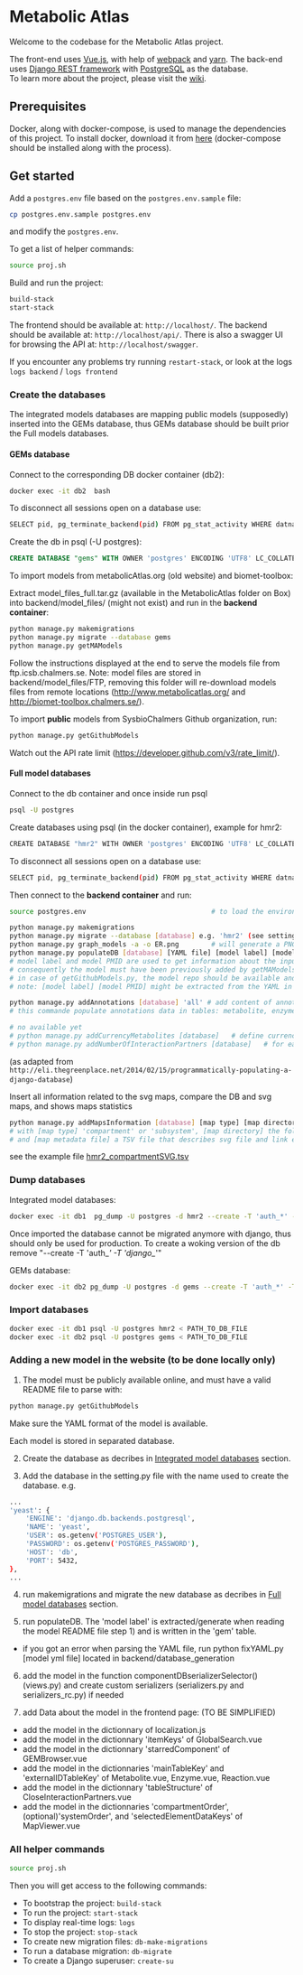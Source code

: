 # Metabolic Atlas
Welcome to the codebase for the Metabolic Atlas project.

The front-end uses [Vue.js](https://vuejs.org), with help of [webpack](https://webpack.js.org) and [yarn](https://yarnpkg.com/en/). The back-end uses [Django REST framework](http://www.django-rest-framework.org) with [PostgreSQL](https://www.postgresql.org) as the database.  
To learn more about the project, please visit the [wiki](https://github.com/SysBioChalmers/MetabolicAtlas/wiki).

## Prerequisites
Docker, along with docker-compose, is used to manage the dependencies of this project. To install docker, download it from [here](https://www.docker.com/products/docker) (docker-compose should be installed along with the process).

## Get started

Add a `postgres.env` file based on the `postgres.env.sample` file:
```bash
cp postgres.env.sample postgres.env
```
and modify the `postgres.env`.

To get a list of helper commands:
```bash
source proj.sh
```

Build and run the project:
```bash
build-stack
start-stack
```

The frontend should be available at: `http://localhost/`.
The backend should be available at: `http://localhost/api/`. There is also a swagger UI for browsing the API at: `http://localhost/swagger`.

If you encounter any problems try running `restart-stack`, or look at the logs `logs backend` / `logs frontend`

### Create the databases

The integrated models databases are mapping public models (supposedly) inserted into the GEMs database, thus GEMs database should be built prior the Full models databases.

#### GEMs database

Connect to the corresponding DB docker container (db2):
```bash
docker exec -it db2  bash
```

To disconnect all sessions open on a database use:
```bash
SELECT pid, pg_terminate_backend(pid) FROM pg_stat_activity WHERE datname = 'gems' AND pid <> pg_backend_pid();
```

Create the db in psql (-U postgres):
```sql
CREATE DATABASE "gems" WITH OWNER 'postgres' ENCODING 'UTF8' LC_COLLATE = 'en_US.UTF-8' LC_CTYPE = 'en_US.UTF-8' TEMPLATE template0;
```

To import models from metabolicAtlas.org (old website) and biomet-toolbox:

Extract model_files_full.tar.gz (available in the MetabolicAtlas folder on Box) into backend/model_files/ (might not exist) and run in the **backend container**:

```bash
python manage.py makemigrations
python manage.py migrate --database gems
python manage.py getMAModels
```

Follow the instructions displayed at the end to serve the models file from ftp.icsb.chalmers.se.
Note: model files are stored in backend/model_files/FTP, removing this folder will re-download models files from remote locations (http://www.metabolicatlas.org/ and http://biomet-toolbox.chalmers.se/).


To import **public** models from SysbioChalmers Github organization, run:
```bash
python manage.py getGithubModels
```
Watch out the API rate limit (https://developer.github.com/v3/rate_limit/).

#### Full model databases

Connect to the db container and once inside run psql

```bash
psql -U postgres
```

Create databases using psql (in the docker container), example for hmr2:

```bash
CREATE DATABASE "hmr2" WITH OWNER 'postgres' ENCODING 'UTF8' LC_COLLATE = 'en_US.UTF-8' LC_CTYPE = 'en_US.UTF-8' TEMPLATE template0;
```

To disconnect all sessions open on a database use:
```bash
SELECT pid, pg_terminate_backend(pid) FROM pg_stat_activity WHERE datname = 'hmr2' AND pid <> pg_backend_pid();
```

Then connect to the **backend container** and run:
```bash
source postgres.env                               # to load the environment variables

python manage.py makemigrations
python manage.py migrate --database [database] e.g. 'hmr2' (see settings.py)
python manage.py graph_models -a -o ER.png        # will generate a PNG overview of your tables (optional)
python manage.py populateDB [database] [YAML file] [model label] [model PMID]
# model label and model PMID are used to get information about the input model from the 'gems' database,
# consequently the model must have been previously added by getMAModels.py or getGithubModels.py in the 'gems' database
# in case of getGithubModels.py, the model repo should be available and public on the Chalmers Sysbio Github organization repos
# note: [model label] [model PMID] might be extracted from the YAML in the future, this is a temporary solution

python manage.py addAnnotations [database] 'all' # add content of annotations files found in annotation/hmr2/ in the database
# this commande populate annotations data in tables: metabolite, enzyme, reaction and subsystem

# no available yet
# python manage.py addCurrencyMetabolites [database]   # define currency metabolites
# python manage.py addNumberOfInteractionPartners [database]   # for each reaction_component calculate and store the number of interaction partners...
```

(as adapted from `http://eli.thegreenplace.net/2014/02/15/programmatically-populating-a-django-database`)

Insert all information related to the svg maps, compare the DB and svg maps, and shows maps statistics

```bash
python manage.py addMapsInformation [database] [map type] [map directory] [map metadata file]
# with [map type] 'compartment' or 'subsystem', [map directory] the folder where to with the svg files
# and [map metadata file] a TSV file that describes svg file and link each file to a compartment/subsystem of the model
```
see the example file [hmr2_compartmentSVG.tsv](/backend/database_generation/example/hmr2_compartmentSVG.tsv)


### Dump databases

Integrated model databases:
```bash
docker exec -it db1  pg_dump -U postgres -d hmr2 --create -T 'auth_*' -T 'django_*' > hmr2.db
```
Once imported the database cannot be migrated anymore with django, thus should only be used for production. To create a woking version of the db remove "--create -T 'auth_*' -T 'django_*'"

GEMs database:
```bash
docker exec -it db2 pg_dump -U postgres -d gems --create -T 'auth_*' -T 'django_*' > gems.db
```

### Import databases

```bash
docker exec -it db1 psql -U postgres hmr2 < PATH_TO_DB_FILE
docker exec -it db2 psql -U postgres gems < PATH_TO_DB_FILE
```

### Adding a new model in the website (to be done locally only)

1) The model must be publicly available online, and must have a valid README file to parse with:

```bash
python manage.py getGithubModels
```
Make sure the YAML format of the model is available.

Each model is stored in separated database.

2) Create the database as decribes in [Integrated model databases](#Integrated_model_databases) section.

3) Add the database in the setting.py file with the name used to create the database. e.g.

```bash
...
'yeast': {
    'ENGINE': 'django.db.backends.postgresql',
    'NAME': 'yeast',
    'USER': os.getenv('POSTGRES_USER'),
    'PASSWORD': os.getenv('POSTGRES_PASSWORD'),
    'HOST': 'db',
    'PORT': 5432,
},
...
```

4) run makemigrations and migrate the new database as decribes in [Full model databases](#Integrated_model_databases) section.

5) run populateDB. The 'model label' is extracted/generate when reading the model README file step 1) and is written in the 'gem' table.
  - if you got an error when parsing the YAML file, run python fixYAML.py [model yml file] located in backend/database_generation

6) add the model in the function componentDBserializerSelector() (views.py) and create custom serializers (serializers.py and serializers_rc.py) if needed

7) add Data about the model in the frontend page: (TO BE SIMPLIFIED)
  - add the model in the dictionnary of localization.js
  - add the model in the dictionnary 'itemKeys' of GlobalSearch.vue
  - add the model in the dictionnary 'starredComponent' of GEMBrowser.vue
  - add the model in the dictionnaries 'mainTableKey' and 'externalIDTableKey' of Metabolite.vue, Enzyme.vue, Reaction.vue
  - add the model in the dictionnary 'tableStructure' of CloseInteractionPartners.vue
  - add the model in the dictionnaries 'compartmentOrder', (optional)'systemOrder', and 'selectedElementDataKeys' of MapViewer.vue


### All helper commands

```bash
source proj.sh
```

Then you will get access to the following commands:
* To bootstrap the project: `build-stack`
* To run the project: `start-stack`
* To display real-time logs: `logs`
* To stop the project: `stop-stack`
* To create new migration files: `db-make-migrations`
* To run a database migration: `db-migrate`
* To create a Django superuser: `create-su`

